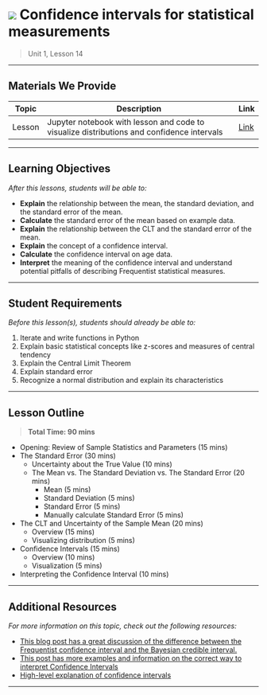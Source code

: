 <!--
Questions? Comments?:
1. Log an issue to this repo to alert us of a problem.
2. Suggest an edit yourself by forking this repo, making edits, and submitting a pull request with your changes back to our master branch.
3. Reach out to the data team on Slack and share your thoughts!
-->

# ![](https://ga-dash.s3.amazonaws.com/production/assets/logo-9f88ae6c9c3871690e33280fcf557f33.png) Confidence intervals for statistical measurements

> Unit 1, Lesson 14

<!--- Unit and Lesson or sequence information. This template is an instructor-facing description of lesson contents. Students who fork these repos may also be able to view. --->

---

## Materials We Provide

<!--- This section is a table of contents for the lesson. The table structure breaks down typical lesson resources into types, distinguishing between lesson notebooks and other supporting materials. Note that the table below demonstrates the total possible range of materials; most lessons won't require all of the categories below. Also note that every item in the repo should get its own line and link, like the example shown for data. --->

| Topic | Description | Link |
| --- | --- | --- |
| Lesson | Jupyter notebook with lesson and code to visualize distributions and confidence intervals | [Link](./confidence-intervals.ipynb)|

---

## Learning Objectives

<!--- This section lists the learning objectives of the lesson. For information on how to write clear learning objectives, see: http://ii.library.jhu.edu/2016/07/20/writing-effective-learning-objectives/ --->

*After this lessons, students will be able to:*

- **Explain** the relationship between the mean, the standard deviation, and the standard error of the mean.
- **Calculate** the standard error of the mean based on example data.
- **Explain** the relationship between the CLT and the standard error of the mean.
- **Explain** the concept of a confidence interval.
- **Calculate** the confidence interval on age data.
- **Interpret** the meaning of the confidence interval and understand potential pitfalls of describing Frequentist statistical measures.

---

## Student Requirements

<!--- This section explains the relevant prerequisites; in other words, what do students need to know to be able to benefit and perform the tasks required in this lesson? This includes lists of skills or prior learning objectives --->

*Before this lesson(s), students should already be able to:*

1. Iterate and write functions in Python
2. Explain basic statistical concepts like z-scores and measures of central tendency
3. Explain the Central Limit Theorem
4. Explain standard error
5. Recognize a normal distribution and explain its characteristics

---

## Lesson Outline

<!--- This section outlines the lesson plan with relevant sections and subsections, providing both the total time required as well as suggestions for timing in each subsection --->

> **Total Time: 90 mins**

- Opening: Review of Sample Statistics and Parameters (15 mins)
- The Standard Error (30 mins)
  - Uncertainty about the True Value (10 mins)
  - The Mean vs. The Standard Deviation vs. The Standard Error (20 mins)
    - Mean (5 mins)
    - Standard Deviation (5 mins)
    - Standard Error (5 mins)
    - Manually calculate Standard Error (5 mins)
- The CLT and Uncertainty of the Sample Mean (20 mins)
  - Overview (15 mins)
  - Visualizing distribution (5 mins)
- Confidence Intervals (15 mins)
  - Overview (10 mins)
  - Visualization (5 mins)
- Interpreting the Confidence Interval (10 mins)

---

<!--- If a repo contains any additional practice files or supplementary resources (PDFs, etc) describe them here  --->

## Additional Resources

<!--- This section lists useful reference materials that can inform, extend, or deepen a student's understanding of the material. While this may seem like a "nice to have" feature, we normally see a range of advanced and remedial students in our classes. Curating these resources allows us to provide targeted materials and suggestions that instructors can use to support different student needs. --->

*For more information on this topic, check out the following resources:*

- [This blog post has a great discussion of the difference between the Frequentist confidence interval and the Bayesian credible interval.](http://jakevdp.github.io/blog/2014/06/12/frequentism-and-bayesianism-3-confidence-credibility/)
- [This post has more examples and information on the correct way to interpret Confidence Intervals](http://www.mathbootcamps.com/interpreting-confidence-intervals/)
- [High-level explanation of confidence intervals](https://www.mathsisfun.com/data/confidence-interval.html)

---